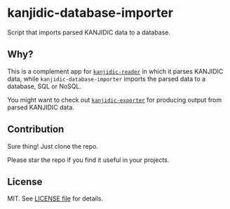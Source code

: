 # kanjidic-database-importer

Script that imports parsed KANJIDIC data to a database.

## Why?

This is a complement app for [`kanjidic-reader`](https://github.com/Temoto-kun/kanjidic-reader) in which it parses KANJIDIC data, while `kanjidic-database-importer` imports the parsed data to a database, SQL or NoSQL.

You might want to check out [`kanjidic-exporter`](https://github.com/Temoto-kun/kanjidic-exporter) for producing output from parsed KANJIDIC data.

## Contribution

Sure thing! Just clone the repo.

Please star the repo if you find it useful in your projects.

## License

MIT. See [LICENSE file](https://raw.githubusercontent.com/Temoto-kun/kanjidic-database-importer/master/LICENSE) for details.
